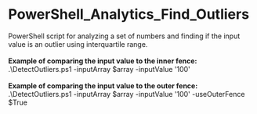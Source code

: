 # PowerShell_Analytics_Find_Outliers
PowerShell script for analyzing a set of numbers and finding if the input value is an outlier using interquartile range.
</br>
</br>
**Example of comparing the input value to the inner fence:**
</br>
.\DetectOutliers.ps1 -inputArray $array -inputValue '100'
</br>
</br>
**Example of comparing the input value to the outer fence:**
</br>
.\DetectOutliers.ps1 -inputArray $array -inputValue '100' -useOuterFence $True
